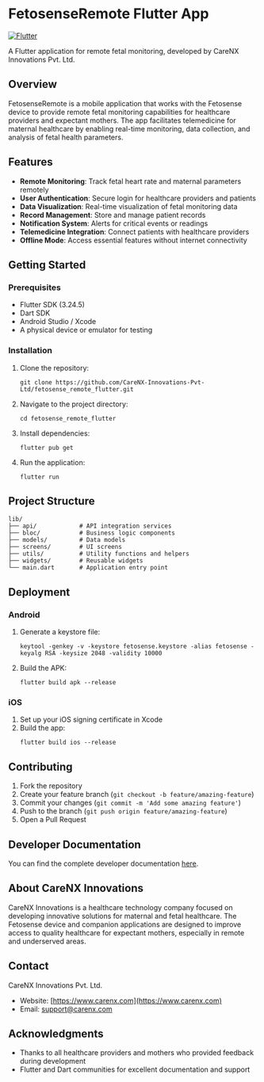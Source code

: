# FetosenseRemote Flutter App

[![Flutter](https://img.shields.io/badge/Flutter-2.x-blue)](https://flutter.dev/)

A Flutter application for remote fetal monitoring, developed by CareNX Innovations Pvt. Ltd.

## Overview

FetosenseRemote is a mobile application that works with the Fetosense device to provide remote fetal monitoring capabilities for healthcare providers and expectant mothers. The app facilitates telemedicine for maternal healthcare by enabling real-time monitoring, data collection, and analysis of fetal health parameters.

## Features

- **Remote Monitoring**: Track fetal heart rate and maternal parameters remotely
- **User Authentication**: Secure login for healthcare providers and patients
- **Data Visualization**: Real-time visualization of fetal monitoring data
- **Record Management**: Store and manage patient records
- **Notification System**: Alerts for critical events or readings
- **Telemedicine Integration**: Connect patients with healthcare providers
- **Offline Mode**: Access essential features without internet connectivity

## Getting Started

### Prerequisites

- Flutter SDK (3.24.5)
- Dart SDK
- Android Studio / Xcode
- A physical device or emulator for testing

### Installation

1. Clone the repository:
   ```
   git clone https://github.com/CareNX-Innovations-Pvt-Ltd/fetosense_remote_flutter.git
   ```

2. Navigate to the project directory:
   ```
   cd fetosense_remote_flutter
   ```

3. Install dependencies:
   ```
   flutter pub get
   ```

4. Run the application:
   ```
   flutter run
   ```

## Project Structure

```
lib/
├── api/            # API integration services
├── bloc/           # Business logic components
├── models/         # Data models
├── screens/        # UI screens
├── utils/          # Utility functions and helpers
├── widgets/        # Reusable widgets
└── main.dart       # Application entry point
```

## Deployment

### Android

1. Generate a keystore file:
   ```
   keytool -genkey -v -keystore fetosense.keystore -alias fetosense -keyalg RSA -keysize 2048 -validity 10000
   ```

2. Build the APK:
   ```
   flutter build apk --release
   ```

### iOS

1. Set up your iOS signing certificate in Xcode
2. Build the app:
   ```
   flutter build ios --release
   ```

## Contributing

1. Fork the repository
2. Create your feature branch (`git checkout -b feature/amazing-feature`)
3. Commit your changes (`git commit -m 'Add some amazing feature'`)
4. Push to the branch (`git push origin feature/amazing-feature`)
5. Open a Pull Request

## Developer Documentation

You can find the complete developer documentation [here](https://carenx-innovations-pvt-ltd.github.io/fetosense_remote_flutter/).

## About CareNX Innovations

CareNX Innovations is a healthcare technology company focused on developing innovative solutions for maternal and fetal healthcare. The Fetosense device and companion applications are designed to improve access to quality healthcare for expectant mothers, especially in remote and underserved areas.

## Contact

CareNX Innovations Pvt. Ltd.
- Website: [https://www.carenx.com](https://www.carenx.com)
- Email: support@carenx.com

## Acknowledgments

- Thanks to all healthcare providers and mothers who provided feedback during development
- Flutter and Dart communities for excellent documentation and support
